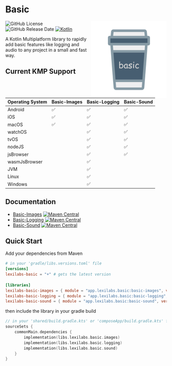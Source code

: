 # Basic
<img src="docs/images/basic.png" alt="basic" height="240" align="right"/> 

![GitHub License](https://img.shields.io/github/license/lexilabs-app/basic)
![GitHub Release Date](https://img.shields.io/github/release-date/lexilabs-app/basic)
[![Kotlin](https://img.shields.io/badge/Kotlin-2.0.20-7f52ff.svg?style=flat&logo=kotlin)](https://kotlinlang.org)

A Kotlin Multiplatform library to rapidly add basic features like logging and audio to any project in a small and fast way.

## Current KMP Support

| Operating System | Basic-Images       | Basic-Logging      | Basic-Sound        |
|------------------|--------------------|--------------------|--------------------|
| Android          | :white_check_mark: | :white_check_mark: | :white_check_mark: |
| iOS              | :white_check_mark: | :white_check_mark: | :white_check_mark: |
| macOS            | :white_check_mark: | :white_check_mark: | :white_check_mark: |
| watchOS          |                    | :white_check_mark: | :white_check_mark: |
| tvOS             |                    | :white_check_mark: | :white_check_mark: |
| nodeJS           |                    | :white_check_mark: | :white_check_mark: |
| jsBrowser        |                    | :white_check_mark: | :white_check_mark: |
| wasmJsBrowser    |                    | :white_check_mark: |                    |
| JVM              |                    | :white_check_mark: |                    |
| Linux            |                    | :white_check_mark: |                    |
| Windows          |                    | :white_check_mark: |                    |

## Documentation
* [Basic-Images](basic-images/README.md) [![Maven Central](https://img.shields.io/maven-central/v/app.lexilabs.basic/basic-images?color=blue)](https://central.sonatype.com/artifact/app.lexilabs.basic/basic-images)
* [Basic-Logging](basic-logging/README.md) [![Maven Central](https://img.shields.io/maven-central/v/app.lexilabs.basic/basic-logging?color=blue)](https://central.sonatype.com/artifact/app.lexilabs.basic/basic-logging)
* [Basic-Sound](basic-sound/README.md) [![Maven Central](https://img.shields.io/maven-central/v/app.lexilabs.basic/basic-sound?color=blue)](https://central.sonatype.com/artifact/app.lexilabs.basic/basic-sound)

## Quick Start
Add your dependencies from Maven
```toml
# in your 'gradle/libs.versions.toml' file
[versions]
lexilabs-basic = "+" # gets the latest version

[libraries]
lexilabs-basic-images = { module = "app.lexilabs.basic:basic-images", version.ref = "lexilabs-basic" }
lexilabs-basic-logging = { module = "app.lexilabs.basic:basic-logging", version.ref = "lexilabs-basic" }
lexilabs-basic-sound = { module = "app.lexilabs.basic:basic-sound", version.ref = "lexilabs-basic" }
```
then include the library in your gradle build
```kotlin
// in your 'shared/build.gradle.kts' or 'composeApp/build.gradle.kts' file
sourceSets {
    commonMain.dependencies {
        implementation(libs.lexilabs.basic.images)
        implementation(libs.lexilabs.basic.logging)
        implementation(libs.lexilabs.basic.sound)
    }
}
```